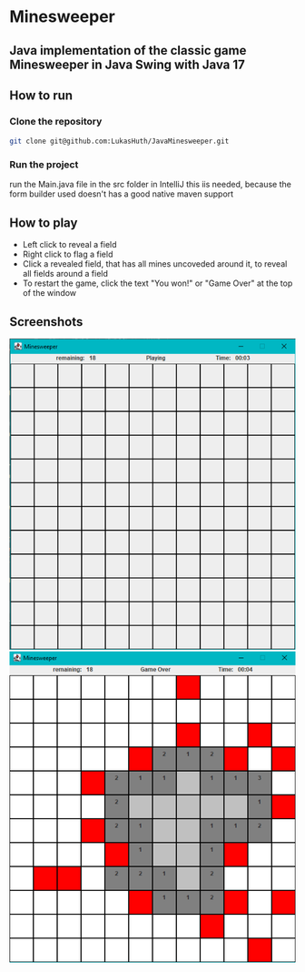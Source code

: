 # Minesweeper
## Java implementation of the classic game Minesweeper in Java Swing with Java 17
## How to run
### Clone the repository
```bash
git clone git@github.com:LukasHuth/JavaMinesweeper.git
```
### Run the project
run the Main.java file in the src folder in IntelliJ
this iis needed, because the form builder used doesn't
has a good native maven support
## How to play
- Left click to reveal a field
- Right click to flag a field
- Click a revealed field, that has all mines uncoveded around it, to reveal all fields around a field
- To restart the game, click the text "You won!" or "Game Over" at the top of the window
## Screenshots
![Screenshot 1](https://github.com/LukasHuth/JavaMinesweeper/blob/master/image.png?raw=true)
![Screenshot 2](https://github.com/LukasHuth/JavaMinesweeper/blob/master/image2.png?raw=true)
